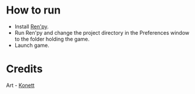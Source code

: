 # How to run

- Install [Ren'py](http://www.renpy.org/latest.html).
- Run Ren'py and change the project directory in the Preferences window to the folder holding the game.
- Launch game.

# Credits

Art - [Konett](http://konett.deviantart.com/)
